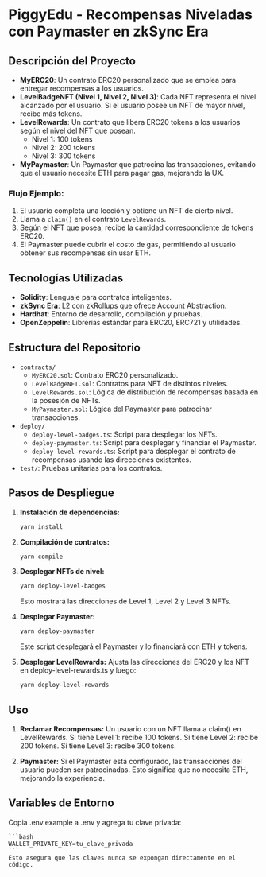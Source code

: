 # PiggyEdu - Recompensas Niveladas con Paymaster en zkSync Era

## Descripción del Proyecto

* **MyERC20**: Un contrato ERC20 personalizado que se emplea para entregar recompensas a los usuarios.
* **LevelBadgeNFT (Nivel 1, Nivel 2, Nivel 3)**: Cada NFT representa el nivel alcanzado por el usuario. Si el usuario posee un NFT de mayor nivel, recibe más tokens.
* **LevelRewards**: Un contrato que libera ERC20 tokens a los usuarios según el nivel del NFT que posean.
   * Nivel 1: 100 tokens
   * Nivel 2: 200 tokens
   * Nivel 3: 300 tokens
* **MyPaymaster**: Un Paymaster que patrocina las transacciones, evitando que el usuario necesite ETH para pagar gas, mejorando la UX.

### Flujo Ejemplo:

1. El usuario completa una lección y obtiene un NFT de cierto nivel.
2. Llama a `claim()` en el contrato `LevelRewards`.
3. Según el NFT que posea, recibe la cantidad correspondiente de tokens ERC20.
4. El Paymaster puede cubrir el costo de gas, permitiendo al usuario obtener sus recompensas sin usar ETH.

## Tecnologías Utilizadas

* **Solidity**: Lenguaje para contratos inteligentes.
* **zkSync Era**: L2 con zkRollups que ofrece Account Abstraction.
* **Hardhat**: Entorno de desarrollo, compilación y pruebas.
* **OpenZeppelin**: Librerías estándar para ERC20, ERC721 y utilidades.

## Estructura del Repositorio

* `contracts/`
   * `MyERC20.sol`: Contrato ERC20 personalizado.
   * `LevelBadgeNFT.sol`: Contratos para NFT de distintos niveles.
   * `LevelRewards.sol`: Lógica de distribución de recompensas basada en la posesión de NFTs.
   * `MyPaymaster.sol`: Lógica del Paymaster para patrocinar transacciones.
* `deploy/`
   * `deploy-level-badges.ts`: Script para desplegar los NFTs.
   * `deploy-paymaster.ts`: Script para desplegar y financiar el Paymaster.
   * `deploy-level-rewards.ts`: Script para desplegar el contrato de recompensas usando las direcciones existentes.
* `test/`: Pruebas unitarias para los contratos.

## Pasos de Despliegue

1. **Instalación de dependencias:**

   ```bash
   yarn install
   ```


2. **Compilación de contratos:**

    ```bash
   yarn compile
   ```

3. **Desplegar NFTs de nivel:**

    ```bash
   yarn deploy-level-badges
   ```
    Esto mostrará las direcciones de Level 1, Level 2 y Level 3 NFTs.

4. **Desplegar Paymaster:**

    ```bash
   yarn deploy-paymaster
   ```
    Este script desplegará el Paymaster y lo financiará con ETH y tokens.

5. **Desplegar LevelRewards:** Ajusta las direcciones del ERC20 y los NFT en deploy-level-rewards.ts y luego:

    ```bash
   yarn deploy-level-rewards
   ```

## Uso

1. **Reclamar Recompensas:** Un usuario con un NFT llama a claim() en LevelRewards.
    Si tiene Level 1: recibe 100 tokens.
    Si tiene Level 2: recibe 200 tokens.
    Si tiene Level 3: recibe 300 tokens.

2. **Paymaster:** Si el Paymaster está configurado, las transacciones del usuario pueden ser patrocinadas. Esto significa que no necesita ETH, mejorando la experiencia.

## Variables de Entorno
Copia .env.example a .env y agrega tu clave privada:

    ```bash
    WALLET_PRIVATE_KEY=tu_clave_privada
    ```
    Esto asegura que las claves nunca se expongan directamente en el código.